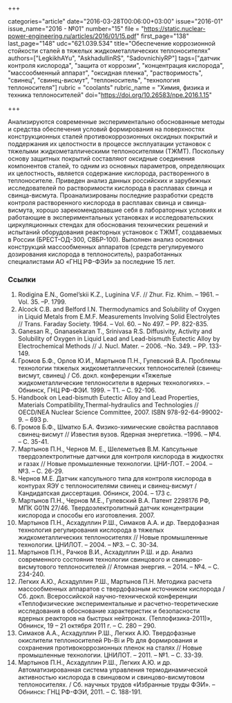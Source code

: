 +++

categories="article"
date="2016-03-28T00:06:00+03:00"
issue="2016-01"
issue_name="2016 - №01"
number="15"
file = "https://static.nuclear-power-engineering.ru/articles/2016/01/15.pdf"
first_page="138"
last_page="148"
udc="621.039.534"
title="Обеспечение коррозионной стойкости сталей в тяжелых жидкометаллических теплоносителях"
authors=["LegkikhAYu", "AskhadullinRS", "SadovnichiyRP"]
tags=["датчик контроля кислорода", "защита от коррозии", "концентрация кислорода", "массообменный аппарат", "оксидная пленка", "растворимость", "свинец", "свинец-висмут", "теплоноситель", "технология теплоносителя"]
rubric = "coolants"
rubric_name = "Химия, физика и техника теплоносителей"
doi="https://doi.org/10.26583/npe.2016.1.15"

+++

Анализируются современные экспериментально обоснованные методы и средства обеспечения условий формирования на поверхностях конструкционных сталей противокоррозионных оксидных покрытий и поддержания их целостности в процессе эксплуатации установок с тяжелыми жидкометаллическими теплоносителями (ТЖМТ). Поскольку основу защитных покрытий составляют оксидные соединения компонентов сталей, то одним из основных параметров, определяющих их целостность, является содержание кислорода, растворенного в теплоносителе. Приведен анализ данных российских и зарубежных исследователей по растворимости кислорода в расплавах свинца и свинца-висмута. Проанализированы последние разработки средств контроля растворенного кислорода в расплавах свинца и свинца-висмута, хорошо зарекомендовавшие себя в лабораторных условиях и работающие в экспериментальных установках и исследовательских циркуляционных стендах для обоснования технических решений и испытаний оборудования реакторных установок с ТЖМТ, создаваемых в России (БРЕСТ-ОД-300, СВБР-100). Выполнен анализ основных конструкций массообменных аппаратов (средств регулируемого дозирования кислорода в теплоноситель), разработанных специалистами АО «ГНЦ РФ-ФЭИ» за последние 15 лет.

### Ссылки

1. Rodigina E.N., Gomel’skii K.Z., Luginina V.F. // Zhur. Fiz. Khim. – 1961. –Vol. 35. –P. 1799.
2. Alcock C.B. and Belford I.N. Thermodynamics and Solubility of Oxygen in Liquid Metals from E.M.F. Measurements Involving Solid Electrolytes // Trans. Faraday Society. 1964. – Vol. 60. – No 497. – PP. 822-835.
3. Ganesan R., Gnanasekaran T., Srinivasa R.S. Diffusivity, Activity and Solubility of Oxygen in Liquid Lead and Lead-bismuth Eutectic Alloy by Electrochemical Methods // J. Nucl. Mater. – 2006. –No. 349. – PP. 133-149.
4. Громов Б.Ф., Орлов Ю.И., Мартынов П.Н., Гулевский В.А. Проблемы технологии тяжелых жидкометаллических теплоносителей (свинец-висмут, свинец) / Сб. докл. конференции «Тяжелые жидкометаллические теплоносители в ядерных технологиях». – Обнинск, ГНЦ РФ-ФЭИ. 1999. – Т1. – С. 92-106.
5. Handbook on Lead-bismuth Eutectic Alloy and Lead Properties, Materials Compatibility,Thermal-hydraulics and Technologies // OECD/NEA Nuclear Science Committee, 2007. ISBN 978-92-64-99002-9. – 693 p.
6. Громов Б.Ф., Шматко Б.А. Физико-химические свойства расплавов свинец-висмут // Известия вузов. Ядерная энергетика. –1996. – №4. – С. 35-41.
7. Мартынов П.Н., Чернов М. Е., Шелеметьев В.М. Капсульные твердоэлектролитные датчики для контроля кислорода в жидкостях и газах // Новые промышленные технологии. ЦНИ-ЛОТ. – 2004. – №3. – С. 26-29.
8. Чернов М.Е. Датчик капсульного типа для контроля кислорода в контурах ЯЭУ с теплоносителями свинец и свинец-висмут / Кандидатская диссертация. Обнинск, 2004. – 173 с.
9. Мартынов П.Н., Чернов М.Е., Гулевский В.А. Патент 2298176 РФ, МПК G01N 27/46. Твердоэлектролитный датчик концентрации кислорода и способы его изготовления. 2007.
10. Мартынов П.Н., Асхадуллин Р.Ш., Симаков А.А. и др. Твердофазная технология регулирования кислорода в тяжелых жидкометаллических теплоносителях // Новые промышленные технологии. ЦНИЛОТ. – 2004. – №3. – С. 30-34.
11. Мартынов П.Н., Рачков В.И., Асхадуллин Р.Ш. и др. Анализ современного состояния технологии свинцового и свинцово-висмутового теплоносителей // Атомная энергия. – 2014. – №4. – С. 234-240.
12. Легких А.Ю., Асхадуллин Р.Ш., Мартынов П.Н. Методика расчета массообменных аппаратов с твердофазным источником кислорода / Сб. докл. Всероссийской научно-технической конференции «Теплофизические экспериментальные и расчетно-теоретические исследования в обоснование характеристик и безопасности ядерных реакторов на быстрых нейтронах. (Теплофизика-2011)», Обнинск, 19 – 21 октября 2011 г. – С. 280 – 290.
13. Симаков А.А., Асхадуллин Р.Ш., Легких А.Ю. Твердофазные окислители теплоносителей Pb-Bi и Pb для формирования и сохранения противокоррозионных пленок на сталях // Новые промышленные технологии. ЦНИЛОТ. – 2011. – №1. – С. 33-39.
14. Мартынов П.Н., Асхадуллин Р.Ш., Легких А.Ю. и др. Автоматизированная система управления термодинамической активностью кислорода в свинцовом и свинцово-висмутовом теплоносителях. / Сб. научных трудов «Избранные труды ФЭИ». – Обнинск: ГНЦ РФ-ФЭИ, 2011. – С. 188-191.